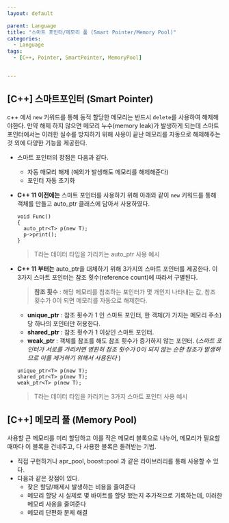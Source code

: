 ```yaml
---
layout: default

parent: Language
title: "스마트 포인터/메모리 풀 (Smart Pointer/Memory Pool)"
categories:
  - Language
tags:
  - [C++, Pointer, SmartPointer, MemoryPool]


---
```


## [C++] 스마트포인터 (Smart Pointer)

c++ 에서 `new` 키워드를 통해 동적 할당한 메모리는 반드시 `delete`를 사용하여 해제해야한다. 만약 해제 하지 않으면 메모리 누수(memory leak)가 발생하게 되는데 스마트 포인터에서는 이러한 실수를 방지하기 위해 사용이 끝난 메모리를 자동으로 해제해주는 것 외에 다양한 기능을 제공한다.

- 스마트 포인터의 장점은 다음과 같다.
  - 자동 매모리 해제 (예외가 발생해도 메모리를 해제해준다)
  - 포인터 자동 초기화

- **C++ 11 이전에는** 스마트 포인터를 사용하기 위해 아래와 같이 `new` 키워드를 통해 객체를 만들고 auto_ptr<T> 클래스에 담아서 사용하였다.

  ```
  void Func()
  {
  	auto_ptr<T> p(new T);
  	p->print();
  }
  ```

  > T라는 데이터 타입을 가리키는 auto_ptr 사용 예시

- **C++ 11 부터는** auto_ptr을 대체하기 위해 3가지의 스마트 포인터를 제공한다. 이 3가지 스마트 포인터는 참조 횟수(reference count)에 따라서 구별된다.

  > **참조 횟수** : 해당 메모리를 참조하는 포인터가 몇 개인지 나타내는 값, 참조 횟수가 0이 되면 메모리를 자동으로 해제한다. 

  - **unique_ptr** : 참조 횟수가 1 인 스마트 포인터, 한 객체(가 가지는 메모리 주소) 당 하나의 포인터만 허용한다.
  - **shared_ptr** : 참조 횟수가 1 이상인 스마트 포인터.
  - **weak_ptr** : 객체를 참조를 해도 참조 횟수가 증가하지 않는 포인터. (*스마트 포인터가 서로를 가리키면 영원히 참조 횟수가 0이 되지 않는 순환 참조가 발생하므로 이를 제거하기 위해서 사용된다* )

  ```
  unique_ptr<T> p(new T);
  shared_ptr<T> p(new T);
  weak_ptr<T> p(new T);
  ```

  > T라는 데이터 타입을 카리키는 3가지 스마트 포인터 사용 예시



## [C++] 메모리 풀 (Memory Pool)

사용할 큰 메모리를 미리 할당하고 이를 작은 메모리 블록으로 나누어, 메모리가 필요할 때마다 이 블록을 건네주고, 다 사용한 블록은 돌려받는 기법.

- 직접 구현하거나 apr_pool, boost::pool 과 같은 라이브러리를 통해 사용할 수 있다.
- 다음과 같은 장점이 있다.
  - 잦은 할당/해제시 발생하는 비용을 줄여준다
  - 메모리 할당 시 실제로 몇 바이트를 할당 했는지 추가적으로 기록하는데, 이러한 메모리 사용을 줄여준다
  - 메모리 단편화 문제 해결